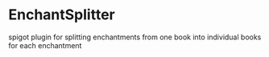 # EnchantSplitter
spigot plugin for splitting enchantments from one book into individual books for each enchantment
